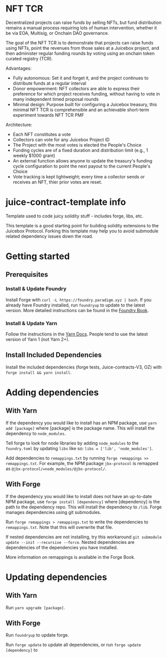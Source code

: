 # NFT TCR

Decentralized projects can raise funds by selling NFTs, but fund distribution remains a manual process requiring lots of human intervention, whether it be via EOA, Multisig, or Onchain DAO governance. 

The goal of the NFT TCR is to demonstrate that projects can raise funds using NFTs, point the revenues from those sales at a Juicebox project, and then administer regular funding rounds by voting using an onchain token curated registry (TCR). 

Advantages: 
- Fully autonomous: Set it and forget it, and the project continues to distribute funds at a regular interval
- Donor empowerment: NFT collectors are able to express their preference for which project receives funding, without having to vote in many independent timed proposal rounds
- Minimal design: Purpose built for configuring a Juicebox treasury, this minimal NFT TCR is comprehensible and an achievable short-term experiment towards NFT TCR PMF


Architecture:
- Each NFT constitutes a vote
- Collectors can vote for any Juicebox Project ID
- The Project with the most votes is elected the People's Choice
- Funding cycles are of a fixed duration and distribution limit (e.g., 1 weekly $1000 grant)
- An external function allows anyone to update the treasury's funding cycle configuration to point the next payout to the current People's Choice
- Vote tracking is kept lightweight; every time a collector sends or receives an NFT, thier prior votes are reset.




# juice-contract-template info
Template used to code juicy solidity stuff - includes forge, libs, etc. 

This template is a good starting point for building solidity extensions to the Juicebox Protocol. Forking this template may help you to avoid submodule related dependency issues down the road.

# Getting started
## Prerequisites
### Install & Update Foundry
Install Forge with `curl -L https://foundry.paradigm.xyz | bash`. If you already have Foundry installed, run `foundryup` to update to the latest version. More detailed instructions can be found in the [Foundry Book](https://book.getfoundry.sh/getting-started/installation).

### Install & Update Yarn
Follow the instructions in the [Yarn Docs](https://classic.yarnpkg.com/en/docs/install). People tend to use the latest version of Yarn 1 (not Yarn 2+).

## Install Included Dependencies
Install the included dependencies (forge tests, Juice-contracts-V3, OZ) with `forge install && yarn install`.

# Adding dependencies
## With Yarn
If the dependency you would like to install has an NPM package, use `yarn add [package]` where [package] is the package name. This will install the dependency to `node_modules`.

Tell forge to look for node libraries by adding `node_modules` to the `foundry.toml` by updating `libs` like so: `libs = ['lib', 'node_modules']`.

Add dependencies to `remappings.txt` by running `forge remappings >> remappings.txt`. For example, the NPM package `jbx-protocol` is remapped as `@jbx-protocol/=node_modules/@jbx-protocol/`.

## With Forge
If the dependency you would like to install does not have an up-to-date NPM package, use `forge install [dependency]` where [dependency] is the path to the dependency repo. This will install the dependency to `/lib`. Forge manages dependencies using git submodules.

Run `forge remappings > remappings.txt` to write the dependencies to `remappings.txt`. Note that this will overwrite that file. 

If nested dependencies are not installing, try this workaround `git submodule update --init --recursive --force`. Nested dependencies are dependencies of the dependencies you have installed. 

More information on remappings is available in the Forge Book.

# Updating dependencies
## With Yarn
Run `yarn upgrade [package]`.

## With Forge
Run `foundryup` to update forge. 

Run `forge update` to update all dependencies, or run `forge update [dependency]` to 
